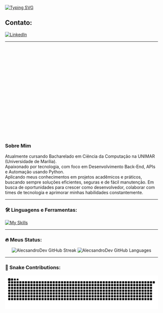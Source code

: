 [![Typing SVG](https://readme-typing-svg.herokuapp.com?font=Fira+Code&size=24&pause=1000&color=70A5FD&width=800&lines=Oi%2C+meu+nome+%C3%A9+Alecsandro+!;Estudante+de+Ci%C3%AAncia+da+Computa%C3%A7%C3%A3o+%F0%9F%91%A8%E2%80%8D%F0%9F%92%BB;Seja+Bem-Vindo!+%F0%9F%98%89)](https://git.io/typing-svg)

<h2>Contato:</h2>

<a href="https://www.linkedin.com/in/alecsandrocostasantos" target="_blank">![LinkedIn](https://img.shields.io/badge/LinkedIn-blue?logo=linkedin&logoColor=white&style=for-the-badge
)</a>

---

<h3 align="left" style="display: inline-block; vertical-align: top; height: 256px; text-align: justify;">

### Sobre Mim

Atualmente cursando Bacharelado em Ciência da Computação na UNIMAR (Universidade de Marília).  
Apaixonado por tecnologia, com foco em Desenvolvimento Back-End, APIs e Automação usando Python.  
Aplicando meus conhecimentos em projetos acadêmicos e práticos, buscando sempre soluções eficientes, 
seguras e de fácil manutenção. Em busca de oportunidades para crescer como desenvolvedor, colaborar 
com times de tecnologia e aprimorar minhas habilidades constantemente.

</h3>

---

### 🛠️ Linguagens e Ferramentas:

[![My Skills](https://skillicons.dev/icons?i=python,php,github,linux&perline=10)](https://skillicons.dev)

---

### 🔥 Meus Status:

<p align="center">
  <img height="150em" src="https://streak-stats.demolab.com?user=AlecsandroDev&theme=tokyonight&hide_border=true&border_radius=10&short_numbers=true&date_format=M%20j%5B%2C%20Y%5D&mode=weekly" alt="AlecsandroDev GitHub Streak"/>
  <img height="150em" src="https://github-readme-stats.vercel.app/api/top-langs/?username=AlecsandroDev&layout=compact&size_weight=0.5&count_weight=0.5&hide_border=true&theme=tokyonight" alt="AlecsandroDev GitHub Languages"/>
</p>

---

### 🐍 Snake Contributions:

<p align="center">
  <picture>
    <source media="(prefers-color-scheme: dark)" srcset="https://raw.githubusercontent.com/AlecsandroDev/AlecsandroDev/output/github-contribution-grid-snake-dark.svg">
    <source media="(prefers-color-scheme: light)" srcset="https://raw.githubusercontent.com/AlecsandroDev/AlecsandroDev/output/github-contribution-grid-snake.svg">
    <img alt="Snake animation" src="https://raw.githubusercontent.com/AlecsandroDev/AlecsandroDev/output/github-contribution-grid-snake.svg">
  </picture>
</p>
